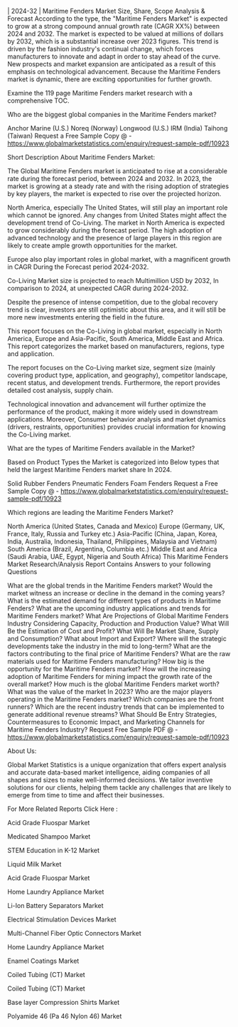 | 2024-32 | Maritime Fenders Market Size, Share, Scope Analysis & Forecast
According to the type, the "Maritime Fenders Market" is expected to grow at a strong compound annual growth rate (CAGR XX%) between 2024 and 2032. The market is expected to be valued at millions of dollars by 2032, which is a substantial increase over 2023 figures. This trend is driven by the fashion industry's continual change, which forces manufacturers to innovate and adapt in order to stay ahead of the curve. New prospects and market expansion are anticipated as a result of this emphasis on technological advancement. Because the Maritime Fenders market is dynamic, there are exciting opportunities for further growth.

Examine the 119 page Maritime Fenders market research with a comprehensive TOC.

Who are the biggest global companies in the Maritime Fenders market?


Anchor Marine (U.S.)
Noreq (Norway)
Longwood (U.S.)
IRM (India)
Taihong (Taiwan)
Request a Free Sample Copy @ - https://www.globalmarketstatistics.com/enquiry/request-sample-pdf/10923

Short Description About Maritime Fenders Market:

The Global Maritime Fenders market is anticipated to rise at a considerable rate during the forecast period, between 2024 and 2032. In 2023, the market is growing at a steady rate and with the rising adoption of strategies by key players, the market is expected to rise over the projected horizon.

North America, especially The United States, will still play an important role which cannot be ignored. Any changes from United States might affect the development trend of Co-Living. The market in North America is expected to grow considerably during the forecast period. The high adoption of advanced technology and the presence of large players in this region are likely to create ample growth opportunities for the market.

Europe also play important roles in global market, with a magnificent growth in CAGR During the Forecast period 2024-2032.

Co-Living Market size is projected to reach Multimillion USD by 2032, In comparison to 2024, at unexpected CAGR during 2024-2032.

Despite the presence of intense competition, due to the global recovery trend is clear, investors are still optimistic about this area, and it will still be more new investments entering the field in the future.

This report focuses on the Co-Living in global market, especially in North America, Europe and Asia-Pacific, South America, Middle East and Africa. This report categorizes the market based on manufacturers, regions, type and application.

The report focuses on the Co-Living market size, segment size (mainly covering product type, application, and geography), competitor landscape, recent status, and development trends. Furthermore, the report provides detailed cost analysis, supply chain.

Technological innovation and advancement will further optimize the performance of the product, making it more widely used in downstream applications. Moreover, Consumer behavior analysis and market dynamics (drivers, restraints, opportunities) provides crucial information for knowing the Co-Living market.

What are the types of Maritime Fenders available in the Market?

Based on Product Types the Market is categorized into Below types that held the largest Maritime Fenders market share In 2024.


Solid Rubber Fenders
Pneumatic Fenders
Foam Fenders
Request a Free Sample Copy @ - https://www.globalmarketstatistics.com/enquiry/request-sample-pdf/10923

Which regions are leading the Maritime Fenders Market?

North America (United States, Canada and Mexico)
Europe (Germany, UK, France, Italy, Russia and Turkey etc.)
Asia-Pacific (China, Japan, Korea, India, Australia, Indonesia, Thailand, Philippines, Malaysia and Vietnam)
South America (Brazil, Argentina, Columbia etc.)
Middle East and Africa (Saudi Arabia, UAE, Egypt, Nigeria and South Africa)
This Maritime Fenders Market Research/Analysis Report Contains Answers to your following Questions

What are the global trends in the Maritime Fenders market? Would the market witness an increase or decline in the demand in the coming years?
What is the estimated demand for different types of products in Maritime Fenders? What are the upcoming industry applications and trends for Maritime Fenders market?
What Are Projections of Global Maritime Fenders Industry Considering Capacity, Production and Production Value? What Will Be the Estimation of Cost and Profit? What Will Be Market Share, Supply and Consumption? What about Import and Export?
Where will the strategic developments take the industry in the mid to long-term?
What are the factors contributing to the final price of Maritime Fenders? What are the raw materials used for Maritime Fenders manufacturing?
How big is the opportunity for the Maritime Fenders market? How will the increasing adoption of Maritime Fenders for mining impact the growth rate of the overall market?
How much is the global Maritime Fenders market worth? What was the value of the market In 2023?
Who are the major players operating in the Maritime Fenders market? Which companies are the front runners?
Which are the recent industry trends that can be implemented to generate additional revenue streams?
What Should Be Entry Strategies, Countermeasures to Economic Impact, and Marketing Channels for Maritime Fenders Industry?
Request Free Sample PDF @ - https://www.globalmarketstatistics.com/enquiry/request-sample-pdf/10923

About Us:

Global Market Statistics is a unique organization that offers expert analysis and accurate data-based market intelligence, aiding companies of all shapes and sizes to make well-informed decisions. We tailor inventive solutions for our clients, helping them tackle any challenges that are likely to emerge from time to time and affect their businesses.

For More Related Reports Click Here :

Acid Grade Fluospar Market

Medicated Shampoo Market

STEM Education in K-12 Market

Liquid Milk Market

Acid Grade Fluospar Market

Home Laundry Appliance Market

Li-Ion Battery Separators Market

Electrical Stimulation Devices Market

Multi-Channel Fiber Optic Connectors Market

Home Laundry Appliance Market

Enamel Coatings Market

Coiled Tubing (CT) Market

Coiled Tubing (CT) Market

Base layer Compression Shirts Market

Polyamide 46 (Pa 46 Nylon 46) Market